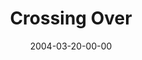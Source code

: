 ---
layout: message
category: message
series: "The New New Thing"
title: "Crossing Over"
date: 2004-03-20-00-00
message_id: 179
audio: "http://s3.amazonaws.com/crossroads-media/media/legacy/mp3/TNNT_01_03-21-04_Crossing_Over.mp3"
audio-duration: "39:09"
flag: "N"
---